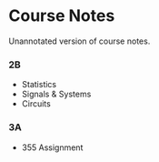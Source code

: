 # Course Notes
Unannotated version of course notes.

### 2B
- Statistics
- Signals & Systems
- Circuits

### 3A
- 355 Assignment
